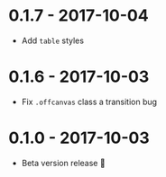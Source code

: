 # 0.1.7 - 2017-10-04

- Add `table` styles

# 0.1.6 - 2017-10-03

- Fix `.offcanvas` class a transition bug

# 0.1.0 - 2017-10-03

- Beta version release 🎉
